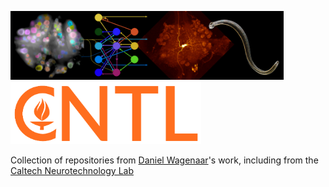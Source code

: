 <img src="banner.png" height="110px"> &nbsp; &nbsp; &nbsp; <img src="cntl-logo-2022.png" height="100px">

Collection of repositories from [Daniel Wagenaar](https://danielwagenaar.net)'s work, including from the [Caltech Neurotechnology Lab](https://cntc.caltech.edu)
